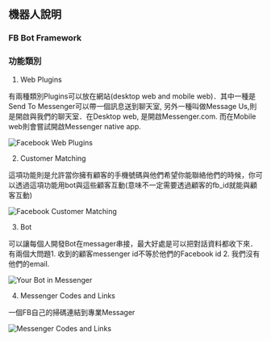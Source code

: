 ## 機器人說明

### FB Bot Framework

### 功能類別

1. Web Plugins

有兩種類別Plugins可以放在網站(desktop web and mobile web)．其中一種是Send To Messenger可以帶一個訊息送到聊天室, 另外一種叫做Message Us,則是開啟與我們的聊天室．在Desktop web, 是開啟Messenger.com. 而在Mobile web則會嘗試開啟Messenger native app.

![Facebook Web Plugins ](https://scontent-tpe1-1.xx.fbcdn.net/t39.2178-6/12995596_1049096845170018_1587653123_n.png)

2. Customer Matching

這項功能則是允許當你擁有顧客的手機號碼與他們希望你能聯絡他們的時候，你可以透過這項功能用bot與這些顧客互動(意味不一定需要透過顧客的fb_id就能與顧客互動)

![Facebook Customer Matching](https://scontent-tpe1-1.xx.fbcdn.net/t39.2178-6/12995553_268475126826430_1088661696_n.png)

3. Bot

可以讓每個人開發Bot在messager串接，最大好處是可以把對話資料都收下來．有兩個大問題1. 收到的顧客messenger id不等於他們的Facebook id 2. 我們沒有他們的email.

 ![Your Bot in Messenger](https://scontent-tpe1-1.xx.fbcdn.net/t39.2178-6/12995608_262382634098427_340178745_n.png)
 
 
 4. Messenger Codes and Links
 
 一個FB自己的掃碼連結到專業Messager
 
 
  ![Messenger Codes and Links](https://scontent-tpe1-1.xx.fbcdn.net/v/t1.0-9/12963404_1296845976998228_789563813989987883_n.jpg?oh=9fab596c5feb490807fa5bda9a2990c6&oe=57DCEFE9)
 